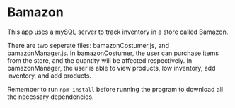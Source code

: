 # Bamazon

This app uses a mySQL server to track inventory in a store called Bamazon.

There are two seperate files: bamazonCostumer.js, and bamazonManager.js. In bamazonCostumer, the user can purchase items from the store, and the quantity will be affected respectively. In bamazonManager, the user is able to view products, low inventory, add inventory, and add products.

Remember to run `npm install` before running the program to download all the necessary dependencies.
